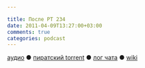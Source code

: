 ```yaml
---

title: После РТ 234
date: 2011-04-09T13:27:00+03:00
comments: true
categories: podcast
---
```

[аудио](http://cdn.radio-t.com/rt234post.mp3) ● [пиратский torrent](http://pirates.radio-t.com/torrents/rt234post.mp3.torrent) ● [лог чата](http://chat.radio-t.com/logs/radio-t-234.html) ● [wiki](http://wiki.radio-t.com/%D0%9F%D0%BE%D1%81%D0%BB%D0%B5_%D0%A0%D0%A2_234)<audio src="http://cdn.radio-t.com/rt234post.mp3" preload="none">
